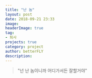 ```yaml
---
title: "난 놈"
layout: post
date: 2018-09-21 23:33
image: 
headerImage: true
tag: 
- 퇴사
projects: true
category: project
author: betterFLY
description:
---
```



>"넌 난 놈이니까 어디가서든 잘할거야"